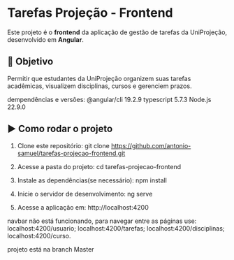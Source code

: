 
# Tarefas Projeção - Frontend

Este projeto é o **frontend** da aplicação de gestão de tarefas da UniProjeção, desenvolvido em **Angular**.

## 🎯 Objetivo

Permitir que estudantes da UniProjeção organizem suas tarefas acadêmicas, visualizem disciplinas, cursos e gerenciem prazos.

dempendências e versôes:
@angular/cli                    19.2.9
typescript                      5.7.3
Node.js                         22.9.0

## ▶️ Como rodar o projeto

1. Clone este repositório:  git clone https://github.com/antonio-samuel/tarefas-projecao-frontend.git

2.  Acesse a pasta do projeto: cd tarefas-projecao-frontend

3. Instale as dependências(se necessário): npm install

4. Inicie o servidor de desenvolvimento: ng serve

5.   Acesse a aplicação em: http://localhost:4200 

  navbar não está funcionando, para navegar entre as páginas use: 
  localhost:4200/usuario;
  localhost:4200/tarefas;
  localhost:4200/disciplinas;
  localhost:4200/curso.

  projeto está na branch Master
  
